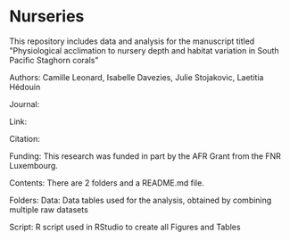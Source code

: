 # Nurseries

This repository includes data and analysis for the manuscript titled "Physiological acclimation to nursery depth  and habitat variation in South Pacific Staghorn corals"

Authors: Camille Leonard, Isabelle Davezies, Julie Stojakovic, Laetitia Hédouin

Journal:

Link:

Citation:

Funding: This research was funded in part by the AFR Grant from the FNR Luxembourg.

Contents: There are 2 folders and a README.md file.

Folders: Data: Data tables used for the analysis, obtained by combining multiple raw datasets

Script: R script used in RStudio to create all Figures and Tables
